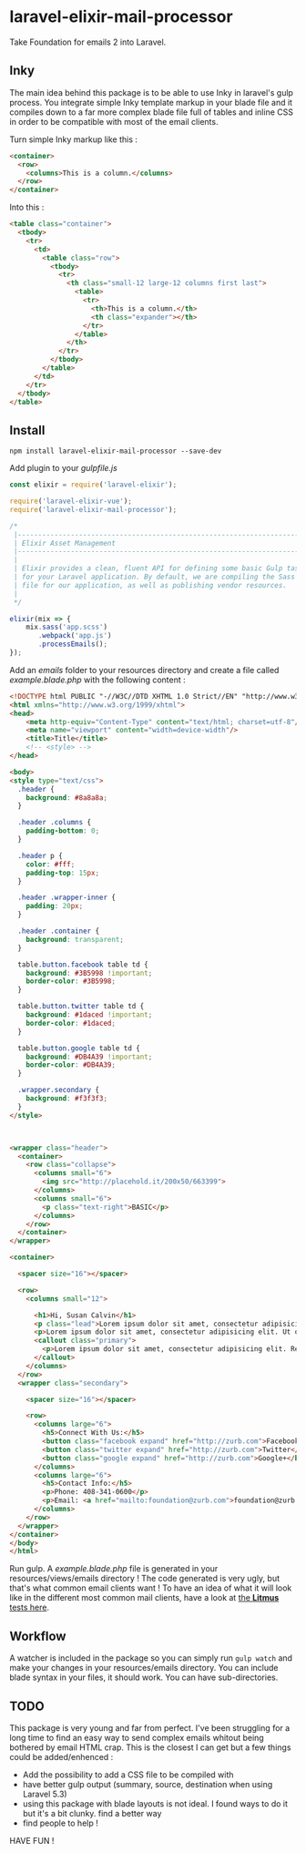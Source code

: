 # laravel-elixir-mail-processor
Take Foundation for emails 2 into Laravel.

## Inky
The main idea behind this package is to be able to use Inky in laravel's gulp process. You integrate simple Inky template markup in your blade file and it compiles down to a far more complex blade file full of tables and inline CSS in order to be compatible with most of the email clients.

Turn simple Inky markup like this :
```html
<container>
  <row>
    <columns>This is a column.</columns>
  </row>
</container>
```

Into this :
```html
<table class="container">
  <tbody>
    <tr>
      <td>
        <table class="row">
          <tbody>
            <tr>
              <th class="small-12 large-12 columns first last">
                <table>
                  <tr>
                    <th>This is a column.</th>
                    <th class="expander"></th>
                  </tr>
                </table>
              </th>
            </tr>
          </tbody>
        </table>
      </td>
    </tr>
  </tbody>
</table>
```

## Install
```
npm install laravel-elixir-mail-processor --save-dev
```

Add plugin to your *gulpfile.js*

```javascript
const elixir = require('laravel-elixir');

require('laravel-elixir-vue');
require('laravel-elixir-mail-processor');

/*
 |--------------------------------------------------------------------------
 | Elixir Asset Management
 |--------------------------------------------------------------------------
 |
 | Elixir provides a clean, fluent API for defining some basic Gulp tasks
 | for your Laravel application. By default, we are compiling the Sass
 | file for our application, as well as publishing vendor resources.
 |
 */

elixir(mix => {
    mix.sass('app.scss')
       .webpack('app.js')
       .processEmails();
});
```

Add an *emails* folder to your resources directory and create a file called *example.blade.php* with the following content :

```html
<!DOCTYPE html PUBLIC "-//W3C//DTD XHTML 1.0 Strict//EN" "http://www.w3.org/TR/xhtml1/DTD/xhtml1-strict.dtd">
<html xmlns="http://www.w3.org/1999/xhtml">
<head>
    <meta http-equiv="Content-Type" content="text/html; charset=utf-8"/>
    <meta name="viewport" content="width=device-width"/>
    <title>Title</title>
    <!-- <style> -->
</head>

<body>
<style type="text/css">
  .header {
    background: #8a8a8a;
  }

  .header .columns {
    padding-bottom: 0;
  }

  .header p {
    color: #fff;
    padding-top: 15px;
  }

  .header .wrapper-inner {
    padding: 20px;
  }

  .header .container {
    background: transparent;
  }

  table.button.facebook table td {
    background: #3B5998 !important;
    border-color: #3B5998;
  }

  table.button.twitter table td {
    background: #1daced !important;
    border-color: #1daced;
  }

  table.button.google table td {
    background: #DB4A39 !important;
    border-color: #DB4A39;
  }

  .wrapper.secondary {
    background: #f3f3f3;
  }
</style>



<wrapper class="header">
  <container>
    <row class="collapse">
      <columns small="6">
        <img src="http://placehold.it/200x50/663399">
      </columns>
      <columns small="6">
        <p class="text-right">BASIC</p>
      </columns>
    </row>
  </container>
</wrapper>

<container>

  <spacer size="16"></spacer>

  <row>
    <columns small="12">

      <h1>Hi, Susan Calvin</h1>
      <p class="lead">Lorem ipsum dolor sit amet, consectetur adipisicing elit. Magni, iste, amet consequatur a veniam.</p>
      <p>Lorem ipsum dolor sit amet, consectetur adipisicing elit. Ut optio nulla et, fugiat. Maiores accusantium nostrum asperiores provident, quam modi ex inventore dolores id aspernatur architecto odio minima perferendis, explicabo. Lorem ipsum dolor sit amet, consectetur adipisicing elit. Minima quos quasi itaque beatae natus fugit provident delectus, magnam laudantium odio corrupti sit quam. Optio aut ut repudiandae velit distinctio asperiores?</p>
      <callout class="primary">
        <p>Lorem ipsum dolor sit amet, consectetur adipisicing elit. Reprehenderit repellendus natus, sint ea optio dignissimos asperiores inventore a molestiae dolorum placeat repellat excepturi mollitia ducimus unde doloremque ad, alias eos!</p>
      </callout>
    </columns>
  </row>
  <wrapper class="secondary">

    <spacer size="16"></spacer>

    <row>
      <columns large="6">
        <h5>Connect With Us:</h5>
        <button class="facebook expand" href="http://zurb.com">Facebook</button>
        <button class="twitter expand" href="http://zurb.com">Twitter</button>
        <button class="google expand" href="http://zurb.com">Google+</button>
      </columns>
      <columns large="6">
        <h5>Contact Info:</h5>
        <p>Phone: 408-341-0600</p>
        <p>Email: <a href="mailto:foundation@zurb.com">foundation@zurb.com</a></p>
      </columns>
    </row>
  </wrapper>
</container>
</body>
</html>
```

Run gulp. A *example.blade.php* file is generated in your resources/views/emails directory ! The code generated is very ugly, but that's what common email clients want ! To have an idea of what it will look like in the different most common mail clients, have a look at [the **Litmus** tests here](https://litmus.com/checklist/emails/public/eb690d2).

## Workflow
A watcher is included in the package so you can simply run ```gulp watch``` and make your changes in your resources/emails directory. You can include blade syntax in your files, it should work. You can have sub-directories.

## TODO
This package is very young and far from perfect. I've been struggling for a long time to find an easy way to send complex emails whitout being bothered by email HTML crap. This is the closest I can get but a few things could be added/enhenced :
- Add the possibility to add a CSS file to be compiled with
- have better gulp output (summary, source, destination when using Laravel 5.3)
- using this package with blade layouts is not ideal. I found ways to do it but it's a bit clunky. find a better way
- find people to help !

HAVE FUN !
